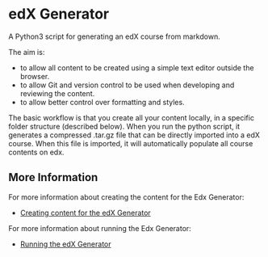 # edX Generator

A Python3 script for generating an edX course from markdown.

The aim is:
- to allow all content to be created using a simple text editor outside the browser.
- to allow Git and version control to be used when developing and reviewing the content.
- to allow better control over formatting and styles.

The basic workflow is that you create all your content locally, in a specific folder structure (described below). When you run the python script, it generates a compressed .tar.gz file that can be directly imported into a edX course. When this file is imported, it will automatically populate all course contents on edx.


## More Information

For more information about creating the content for the Edx Generator:
* [Creating content for the edX Generator](./README_DEV.md)

For more information about running the Edx Generator:
* [Running the edX Generator](./README_RUN.md)
